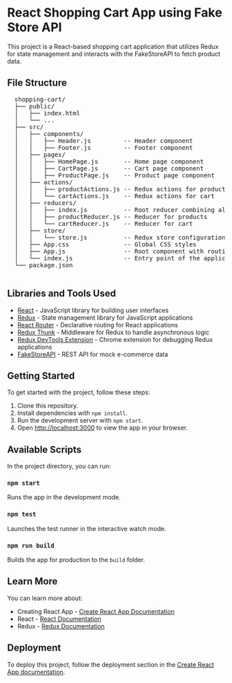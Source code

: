 <!DOCTYPE html>
<html lang="en">
<head>
  <meta charset="UTF-8">
  <meta name="viewport" content="width=device-width, initial-scale=1.0">
</head>
<body>

  <h1>React Shopping Cart App using Fake Store API</h1>

  <p>This project is a React-based shopping cart application that utilizes Redux for state management and interacts with the FakeStoreAPI to fetch product data.</p>

  <h2>File Structure</h2>
  <pre>
  shopping-cart/
  ├── public/
  │   ├── index.html
  │   └── ...
  ├── src/
  │   ├── components/
  │   │   ├── Header.js         -- Header component 
  │   │   ├── Footer.js         -- Footer component
  │   ├── pages/
  │   │   ├── HomePage.js       -- Home page component
  │   │   ├── CartPage.js       -- Cart page component 
  │   │   ├── ProductPage.js    -- Product page component 
  │   ├── actions/
  │   │   ├── productActions.js -- Redux actions for products
  │   │   └── cartActions.js    -- Redux actions for cart 
  │   ├── reducers/
  │   │   ├── index.js          -- Root reducer combining all reducers 
  │   │   ├── productReducer.js -- Reducer for products 
  │   │   └── cartReducer.js    -- Reducer for cart 
  │   ├── store/
  │   │   └── store.js          -- Redux store configuration 
  │   ├── App.css               -- Global CSS styles 
  │   ├── App.js                -- Root component with routing 
  │   └── index.js              -- Entry point of the application
  └── package.json
  </pre>

  <h2>Libraries and Tools Used</h2>
  <ul>
    <li><a href="https://reactjs.org/">React</a> - JavaScript library for building user interfaces</li>
    <li><a href="https://redux.js.org/">Redux</a> - State management library for JavaScript applications</li>
    <li><a href="https://reactrouter.com/">React Router</a> - Declarative routing for React applications</li>
    <li><a href="https://github.com/reduxjs/redux-thunk">Redux Thunk</a> - Middleware for Redux to handle asynchronous logic</li>
    <li><a href="https://github.com/reduxjs/redux-devtools-extension">Redux DevTools Extension</a> - Chrome extension for debugging Redux applications</li>
    <li><a href="https://fakestoreapi.com/">FakeStoreAPI</a> - REST API for mock e-commerce data</li>
  </ul>

  <h2>Getting Started</h2>
  <p>To get started with the project, follow these steps:</p>

  <ol>
    <li>Clone this repository.</li>
    <li>Install dependencies with <code>npm install</code>.</li>
    <li>Run the development server with <code>npm start</code>.</li>
    <li>Open <a href="http://localhost:3000">http://localhost:3000</a> to view the app in your browser.</li>
  </ol>

  <h2>Available Scripts</h2>
  <p>In the project directory, you can run:</p>

  <h3><code>npm start</code></h3>
  <p>Runs the app in the development mode.</p>

  <h3><code>npm test</code></h3>
  <p>Launches the test runner in the interactive watch mode.</p>

  <h3><code>npm run build</code></h3>
  <p>Builds the app for production to the <code>build</code> folder.</p>

  <h2>Learn More</h2>
  <p>You can learn more about:</p>
  <ul>
    <li>Creating React App - <a href="https://facebook.github.io/create-react-app/docs/getting-started">Create React App Documentation</a></li>
    <li>React - <a href="https://reactjs.org/docs/getting-started.html">React Documentation</a></li>
    <li>Redux - <a href="https://redux.js.org/introduction/getting-started">Redux Documentation</a></li>
  </ul>

  <h2>Deployment</h2>
  <p>To deploy this project, follow the deployment section in the <a href="https://facebook.github.io/create-react-app/docs/deployment">Create React App documentation</a>.</p>

</body>
</html>
